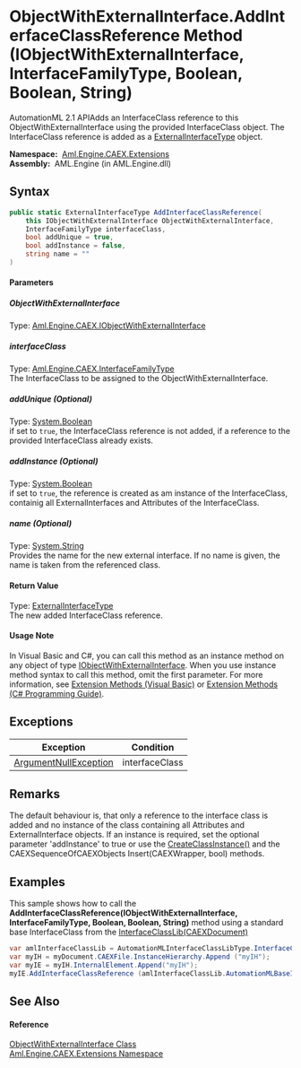ObjectWithExternalInterface.AddInterfaceClassReference Method (IObjectWithExternalInterface, InterfaceFamilyType, Boolean, Boolean, String)
===========================================================================================================================================
AutomationML 2.1 APIAdds an InterfaceClass reference to this ObjectWithExternalInterface using the provided InterfaceClass object. The InterfaceClass reference is added as a [ExternalInterfaceType][1] object.

  **Namespace:**  [Aml.Engine.CAEX.Extensions][2]  
  **Assembly:**  AML.Engine (in AML.Engine.dll)

Syntax
------

```csharp
public static ExternalInterfaceType AddInterfaceClassReference(
	this IObjectWithExternalInterface ObjectWithExternalInterface,
	InterfaceFamilyType interfaceClass,
	bool addUnique = true,
	bool addInstance = false,
	string name = ""
)
```

#### Parameters

##### *ObjectWithExternalInterface*
Type: [Aml.Engine.CAEX.IObjectWithExternalInterface][3]  


##### *interfaceClass*
Type: [Aml.Engine.CAEX.InterfaceFamilyType][4]  
The InterfaceClass to be assigned to the ObjectWithExternalInterface.

##### *addUnique* (Optional)
Type: [System.Boolean][5]  
 if set to `true`, the InterfaceClass reference is not added, if a reference to the provided InterfaceClass already exists.

##### *addInstance* (Optional)
Type: [System.Boolean][5]  
 if set to `true`, the reference is created as am instance of the InterfaceClass, containig all ExternalInterfaces and Attributes of the InterfaceClass.

##### *name* (Optional)
Type: [System.String][6]  
Provides the name for the new external interface. If no name is given, the name is taken from the referenced class.

#### Return Value
Type: [ExternalInterfaceType][1]  
 The new added InterfaceClass reference. 
#### Usage Note
In Visual Basic and C#, you can call this method as an instance method on any object of type [IObjectWithExternalInterface][3]. When you use instance method syntax to call this method, omit the first parameter. For more information, see [Extension Methods (Visual Basic)][7] or [Extension Methods (C# Programming Guide)][8].

Exceptions
----------

Exception                  | Condition      
-------------------------- | -------------- 
[ArgumentNullException][9] | interfaceClass 


Remarks
-------
 The default behaviour is, that only a reference to the interface class is added and no instance of the class containing all Attributes and ExternalInterface objects. If an instance is required, set the optional parameter 'addInstance' to true or use the [CreateClassInstance()][10] and the CAEXSequenceOfCAEXObjects Insert(CAEXWrapper, bool) methods. 

Examples
--------
 This sample shows how to call the **AddInterfaceClassReference(IObjectWithExternalInterface, InterfaceFamilyType, Boolean, Boolean, String)** method using a standard base InterfaceClass from the [InterfaceClassLib(CAEXDocument)][11]
```csharp
var amlInterfaceClassLib = AutomationMLInterfaceClassLibType.InterfaceClassLib (myDocument);
var myIH = myDocument.CAEXFile.InstanceHierarchy.Append ("myIH");
var myIE = myIH.InternalElement.Append("myIH");
myIE.AddInterfaceClassReference (amlInterfaceClassLib.AutomationMLBaseInterface);
```


See Also
--------

#### Reference
[ObjectWithExternalInterface Class][12]  
[Aml.Engine.CAEX.Extensions Namespace][2]  

[1]: ../../Aml.Engine.CAEX/ExternalInterfaceType/README.md
[2]: ../README.md
[3]: ../../Aml.Engine.CAEX/IObjectWithExternalInterface/README.md
[4]: ../../Aml.Engine.CAEX/InterfaceFamilyType/README.md
[5]: https://docs.microsoft.com/dotnet/api/system.boolean
[6]: https://docs.microsoft.com/dotnet/api/system.string
[7]: https://docs.microsoft.com/dotnet/visual-basic/programming-guide/language-features/procedures/extension-methods
[8]: https://docs.microsoft.com/dotnet/csharp/programming-guide/classes-and-structs/extension-methods
[9]: https://docs.microsoft.com/dotnet/api/system.argumentnullexception
[10]: ../../Aml.Engine.CAEX/InterfaceFamilyType/CreateClassInstance.md
[11]: ../../Aml.Engine.AmlObjects/AutomationMLInterfaceClassLibType/InterfaceClassLib.md
[12]: README.md
[13]: https://www.automationml.org
[14]: ../../icons/logoShade.png